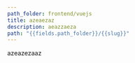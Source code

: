 ```yaml
---
path_folder: frontend/vuejs
title: azeaezaz
description: aeazzaeza
path: "{{fields.path_folder}}/{{slug}}"
---
```

azeazezaaz
